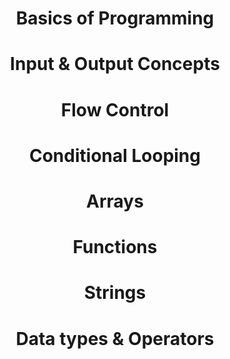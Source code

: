# <p style="text-align: center;">Basics of Programming</p>

# <p style="text-align: center;">Input & Output Concepts</p>

# <p style="text-align: center;">Flow Control</p>

# <p style="text-align: center;">Conditional Looping</p>

# <p style="text-align: center;">Arrays</p>

# <p style="text-align: center;">Functions</p>

# <p style="text-align: center;">Strings</p>

# <p style="text-align: center;">Data types & Operators</p>
